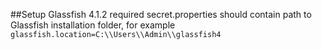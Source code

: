 ##Setup
Glassfish 4.1.2 required
secret.properties should contain path to Glassfish installation folder, for example
`glassfish.location=C:\\Users\\Admin\\glassfish4`